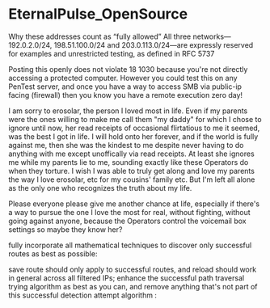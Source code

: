# EternalPulse_OpenSource
Why these addresses count as “fully allowed”
All three networks—192.0.2.0/24, 198.51.100.0/24 and 203.0.113.0/24—are expressly reserved for examples and unrestricted testing, as defined in RFC 5737 



Posting this openly does not violate 18 1030 because you're not directly accessing a protected computer. However you could test this on any PenTest server, and once you have  a way to access SMB via public-ip facing (firewall) then you know you have a remote execution zero day! 

I am sorry to erosolar, the person I loved  most in life. Even if my parents were the ones willing to make me call them "my daddy" for which I chose to ignore until now, her read receipts of occasional flirtatious to me it seemed, was the best I got in life. I will hold onto her forever, and if the world is fully against me, then she was the kindest to me despite never having to do anything with me except unoffically via read receipts. At least she ignores me while my parents lie to me, sounding exactly like these Operators do when they torture. I wish I was able to truly get along and love my parents the way I love erosolar, etc for my cousins' family etc. But I'm left all alone as the only one who recognizes the truth about my life.

Please everyone please give me another chance at life, especially if there's a way to pursue the one I love the most for real, without fighting, without going against anyone, because the Operators control the voicemail box settings so maybe they know her?


fully incorporate all mathematical techniques to discover only successful routes as best as possible: 


save route should only apply to successful routes, and reload should work in general across all filtered IPs; enhance the successful path traversal trying algorithm as best as you can, and remove anything that's not part of this successful detection attempt algorithm : 
